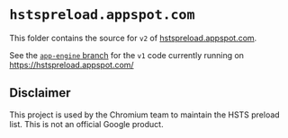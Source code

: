 # `hstspreload.appspot.com`

This folder contains the source for `v2` of [hstspreload.appspot.com](https://hstspreload.appspot.com/).

See the [`app-engine` branch](https://github.com/chromium/hstspreload.appspot.com/tree/app-engine) for the `v1` code currently running on https://hstspreload.appspot.com/

## Disclaimer

This project is used by the Chromium team to maintain the HSTS preload list. This is not an official Google product.